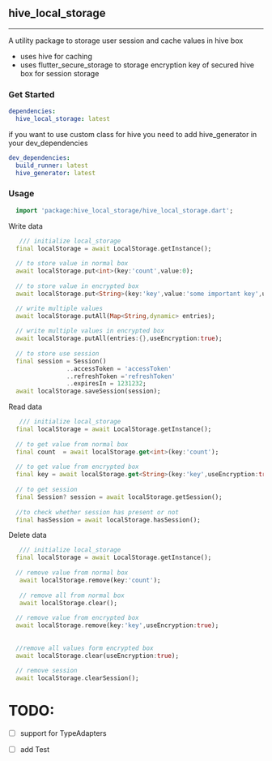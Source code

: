 ## hive_local_storage

<hr>

A utility package to storage user session and cache values in hive box

- uses hive for caching
- uses flutter_secure_storage to storage encryption key of secured hive box for session storage

### Get Started

```yaml
dependencies:
  hive_local_storage: latest
```

if you want to use custom class for hive you need to add hive_generator in your dev_dependencies

```yaml
dev_dependencies:
  build_runner: latest
  hive_generator: latest
```

### Usage

```dart
  import 'package:hive_local_storage/hive_local_storage.dart';
```

Write data
```dart
   /// initialize local_storage
  final localStorage = await LocalStorage.getInstance();
  
  // to store value in normal box
  await localStorage.put<int>(key:'count',value:0);
  
  // to store value in encrypted box
  await localStorage.put<String>(key:'key',value:'some important key',useEncryption:true);

  // write multiple values
  await localStorage.putAll(Map<String,dynamic> entries);
  
  // write multiple values in encrypted box
  await localStorage.putAll(entries:{},useEncryption:true);
  
  // to store use session
  final session = Session()
                ..accessToken = 'accessToken'
                ..refreshToken ='refreshToken'
                ..expiresIn = 1231232;
  await localStorage.saveSession(session);

```


Read data
```dart
   /// initialize local_storage
  final localStorage = await LocalStorage.getInstance();
  
  // to get value from normal box
  final count  = await localStorage.get<int>(key:'count');
  
  // to get value from encrypted box
  final key = await localStorage.get<String>(key:'key',useEncryption:true);
  
  // to get session
  final Session? session = await localStorage.getSession();
  
  //to check whether session has present or not
  final hasSession = await localStorage.hasSession();

```

Delete data
```dart
   /// initialize local_storage
  final localStorage = await LocalStorage.getInstance();
  
  // remove value from normal box
   await localStorage.remove(key:'count');
   
   // remove all from normal box
   await localStorage.clear();
  
  // remove value from encrypted box
  await localStorage.remove(key:'key',useEncryption:true);
  
  
  //remove all values form encrypted box
  await localStorage.clear(useEncryption:true);
  
  // remove session
  await localStorage.clearSession();

```


# TODO:

- [ ] support for TypeAdapters
- [ ] add Test 

 
